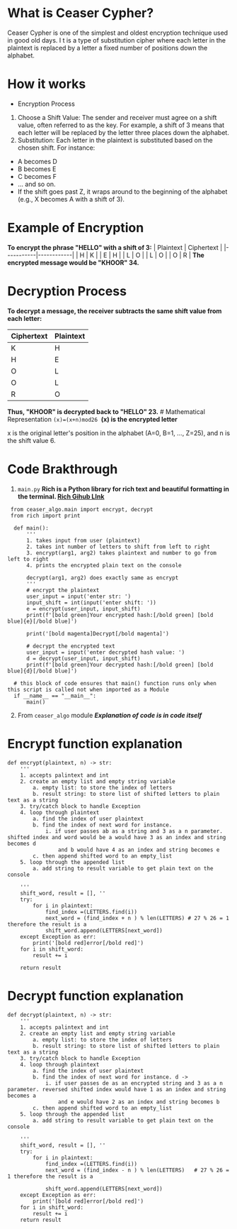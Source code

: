 # What is Ceaser Cypher?
Ceaser Cypher is one of the simplest and oldest encryption technique used in good old days. I
t is a type of substitution cipher where each letter in the plaintext is replaced by a letter a fixed number of positions down the alphabet.

# How it works
* Encryption Process
1. Choose a Shift Value: The sender and receiver must agree on a shift value, often referred to as the key. For example, a shift of 3 means that each letter will be replaced by the letter three places down the alphabet.
2. Substitution: Each letter in the plaintext is substituted based on the chosen shift. For instance:
  - A becomes D
  - B becomes E
  - C becomes F
  - ... and so on.
  - If the shift goes past Z, it wraps around to the beginning of the alphabet (e.g., X becomes A with a shift of 3).
  
# Example of Encryption
**To encrypt the phrase "HELLO" with a shift of 3:**
| Plaintext | Ciphertext |
|-----------|------------|
| H         | K          |
| E         | H          |
| L         | O          |
| L         | O          |
| O         | R          |
**The encrypted message would be "KHOOR" 34.**
# Decryption Process
**To decrypt a message, the receiver subtracts the same shift value from each letter:**

| Ciphertext | Plaintext |
|-----------|------------|
| K         | H          |
| H         | E          |
| O         | L          |
| O         | L          |
| R         | O          |

**Thus, "KHOOR" is decrypted back to "HELLO" 23.**
​# Mathematical Representation 
 `(x)=(x+n)mod26`
​
**(x) is the encrypted letter**

x is the original letter's position in the alphabet (A=0, B=1, ..., Z=25), and 
n is the shift value 6.

# Code Brakthrough 
1. `main.py`
  **Rich is a Python library for rich text and beautiful formatting in the terminal. [Rich Gihub LInk](https://github.com/Textualize/rich)**

```
 from ceaser_algo.main import encrypt, decrypt
 from rich import print

  def main():
      '''
      1. takes input from user (plaintext)
      2. takes int number of letters to shift from left to right 
      3. encrypt(arg1, arg2) takes plaintext and number to go from left to right
      4. prints the encrypted plain text on the console 
  
      decrypt(arg1, arg2) does exactly same as encrypt 
      '''
      # encrypt the plaintext
      user_input = input('enter str: ')
      input_shift = int(input('enter shift: '))
      e = encrypt(user_input, input_shift)
      print(f'[bold green]Your encrypted hash:[/bold green] [bold blue]{e}[/bold blue]')
  
      print('[bold magenta]Decrypt[/bold magenta]')
  
      # decrypt the encrypted text
      user_input = input('enter decrypted hash value: ')
      d = decrypt(user_input, input_shift)
      print(f'[bold green]Your decrypted hash:[/bold green] [bold blue]{d}[/bold blue]')
  
  # this block of code ensures that main() function runs only when this script is called not when imported as a Module
  if __name__ == "__main__":
      main()
```

2. From `ceaser_algo` module
   ***Explanation of code is in code itself***
# Encrypt function explanation
```
def encrypt(plaintext, n) -> str:
    '''
    1. accepts palintext and int 
    2. create an empty list and empty string variable
        a. empty list: to store the index of letters 
        b. result string: to store list of shifted letters to plain text as a string 
    3. try/catch block to handle Exception
    4. loop through plaintext
        a. find the index of user plaintext 
        b. find the index of next word for instance.
            i. if user passes ab as a string and 3 as a n parameter. shifted index and word would be a would have 3 as an index and string becomes d 
                and b would have 4 as an index and string becomes e
        c. then append shifted word to an empty_list 
    5. loop through the appended list
        a. add string to result variable to get plain text on the console

    '''
    shift_word, result = [], ''
    try:
        for i in plaintext: 
            find_index =(LETTERS.find(i))
            next_word = (find_index + n ) % len(LETTERS) # 27 % 26 = 1 therefore the result is a       
            shift_word.append(LETTERS[next_word])
    except Exception as err:
        print('[bold red]error[/bold red]')
    for i in shift_word:
        result += i
    
    return result
```
# Decrypt function explanation

```
def decrypt(plaintext, n) -> str:
    '''
    1. accepts palintext and int 
    2. create an empty list and empty string variable
        a. empty list: to store the index of letters 
        b. result string: to store list of shifted letters to plain text as a string 
    3. try/catch block to handle Exception
    4. loop through plaintext
        a. find the index of user plaintext 
        b. find the index of next word for instance. d -> 
            i. if user passes de as an encrypted string and 3 as a n parameter. reversed shifted index would have 1 as an index and string becomes a 
                and e would have 2 as an index and string becomes b
        c. then append shifted word to an empty_list 
    5. loop through the appended list
        a. add string to result variable to get plain text on the console
        
    '''
    shift_word, result = [], ''
    try:
        for i in plaintext: 
            find_index =(LETTERS.find(i)) 
            next_word = (find_index - n ) % len(LETTERS)   # 27 % 26 = 1 therefore the result is a

            shift_word.append(LETTERS[next_word])
    except Exception as err:
        print('[bold red]error[/bold red]')
    for i in shift_word:
        result += i 
    return result
```

